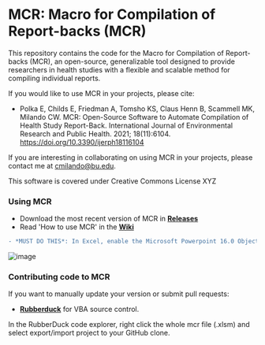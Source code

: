 # MCR: Macro for Compilation of Report-backs (MCR)

This repository contains the code for the Macro for Compilation of Report-backs (MCR), an open-source, generalizable tool designed to provide researchers in health studies with a flexible and scalable method for compiling individual reports.

If you would like to use MCR in your projects, please cite:
* Polka E, Childs E, Friedman A, Tomsho KS, Claus Henn B, Scammell MK, Milando CW. MCR: Open-Source Software to Automate Compilation of Health Study Report-Back. International Journal of Environmental Research and Public Health. 2021; 18(11):6104. https://doi.org/10.3390/ijerph18116104

If you are interesting in collaborating on using MCR in your projects, please contact me at cmilando@bu.edu.

This software is covered under Creative Commons License XYZ

### Using MCR
* Download the most recent version of MCR in [**Releases**](https://github.com/cmilando/reportback-vba/releases) 
* Read 'How to use MCR' in the [**Wiki**](https://github.com/cmilando/reportback-vba/wiki#toc)
```diff
- *MUST DO THIS*: In Excel, enable the Microsoft Powerpoint 16.0 Object Library:
```
![image](https://drive.google.com/uc?export=view&id=1MhlvMggpeM0wrWFWt1hopUZUlYUOmySo)

### Contributing code to MCR
If you want to manually update your version or submit pull requests:
* [**Rubberduck**](https://rubberduckvba.com/) for VBA source control. 

In the RubberDuck code explorer, right click the whole mcr file (.xlsm) and select export/import project to your GitHub clone.
